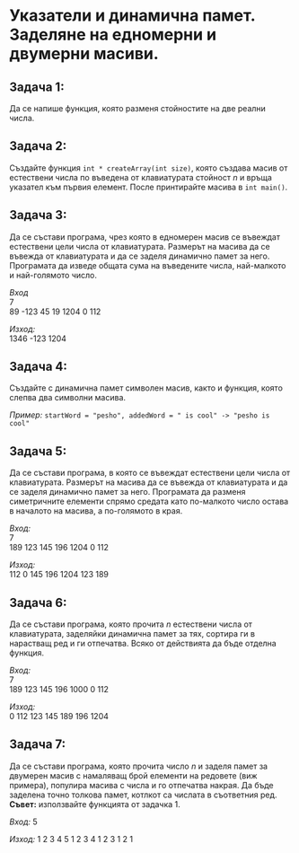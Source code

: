# Указатели и динамична памет. Заделяне на едномерни и двумерни масиви.

## Задача 1:
Да се напише функция, която разменя стойностите на две реални числа.

## Задача 2:
Създайте функция `int * createArray(int size)`, която създава масив от естествени числа по въведена от клавиатурата стойност *n* и връща указател към първия елемент. После принтирайте масива в `int main()`.

## Задача 3:
Да се състави програма, чрез която в едномерен масив се въвеждат естествени цели числа от клавиатурата. Размерът на масива да се въвежда от клавиатурата и да се заделя динамично памет за него. Програмата да изведе общата сума на въведените числа, най-малкото и най-голямото число.

*Вход*  
7   
89 -123 45 19 1204 0 112    

*Изход:*    
1346 -123 1204  

## Задача 4: 
Създайте с динамична памет символен масив, както и функция, която слепва два символни масива.

*Пример:* `startWord = "pesho", addedWord = " is cool" -> "pesho is cool"`

## Задача 5:
Да се състави програма, в която се въвеждат естествени цели числа от клавиатурата. Размерът на масива да се въвежда от клавиатурата и да се заделя динамично памет за него. Програмата да разменя симетричните елементи спрямо средата като по-малкото число остава в началото на масива, а по-голямото в края.

*Вход:*       
7   
189 123 145 196 1204 0 112

*Изход:*    
112 0 145 196 1204 123 189

## Задача 6: 
Да се състави програма, която прочита *n* естествени числа от клавиатурата, заделяйки динамична памет за тях, сортира ги в нарастващ ред и ги отпечатва. Всяко от действията да бъде отделна функция.

*Вход:*  
7   
189 123 145 196 1000 0 112

*Изход:*    
0 112 123 145 189 196 1204

## Задача 7: 
Да се състави програма, която прочита число *n* и заделя памет за двумерен масив с намаляващ брой елементи на редовете (виж примера), популира масива с числа и го отпечатва накрая. Да бъде заделена точно толкова памет, котлкот са числата в съответния ред. **Съвет:** използвайте функцията от задачка 1. 

*Вход:*
5

*Изход:*
1 2 3 4 5
1 2 3 4
1 2 3 
1 2 
1 